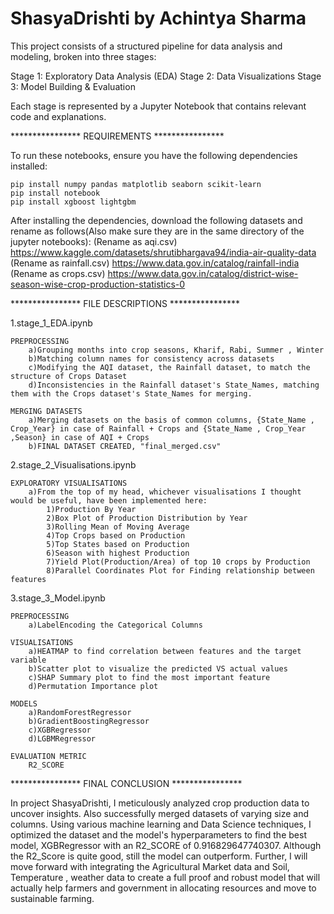 # ShasyaDrishti by Achintya Sharma

This project consists of a structured pipeline for data analysis and modeling, broken into three stages:

Stage 1: Exploratory Data Analysis (EDA)
Stage 2: Data Visualizations
Stage 3: Model Building & Evaluation

Each stage is represented by a Jupyter Notebook that contains relevant code and explanations.

****************	REQUIREMENTS	****************

To run these notebooks, ensure you have the following dependencies installed:

	pip install numpy pandas matplotlib seaborn scikit-learn
	pip install notebook
	pip install xgboost lightgbm

After installing the dependencies, download the following datasets and rename as follows(Also make sure they are in the same directory of the jupyter notebooks):
		(Rename as aqi.csv)
	https://www.kaggle.com/datasets/shrutibhargava94/india-air-quality-data
		(Rename as rainfall.csv)
	https://www.data.gov.in/catalog/rainfall-india
		(Rename as crops.csv)
	https://www.data.gov.in/catalog/district-wise-season-wise-crop-production-statistics-0
	
****************	FILE DESCRIPTIONS	****************

1.stage_1_EDA.ipynb

	PREPROCESSING
		a)Grouping months into crop seasons, Kharif, Rabi, Summer , Winter	
		b)Matching column names for consistency across datasets
		c)Modifying the AQI dataset, the Rainfall dataset, to match the structure of Crops Dataset
		d)Inconsistencies in the Rainfall dataset's State_Names, matching them with the Crops dataset's State_Names for merging.

	MERGING DATASETS
		a)Merging datasets on the basis of common columns, {State_Name , Crop_Year} in case of Rainfall + Crops and {State_Name , Crop_Year ,Season} in case of AQI + Crops
		b)FINAL DATASET CREATED, "final_merged.csv"

2.stage_2_Visualisations.ipynb

	EXPLORATORY VISUALISATIONS
		a)From the top of my head, whichever visualisations I thought would be useful, have been implemented here:
			1)Production By Year
			2)Box Plot of Production Distribution by Year
			3)Rolling Mean of Moving Average
			4)Top Crops based on Production
			5)Top States based on Production
			6)Season with highest Production
			7)Yield Plot(Production/Area) of top 10 crops by Production
			8)Parallel Coordinates Plot for Finding relationship between features
	
3.stage_3_Model.ipynb
	
	PREPROCESSING
		a)LabelEncoding the Categorical Columns

	VISUALISATIONS
		a)HEATMAP to find correlation between features and the target variable
		b)Scatter plot to visualize the predicted VS actual values
		c)SHAP Summary plot to find the most important feature
		d)Permutation Importance plot
	
	MODELS
		a)RandomForestRegressor
		b)GradientBoostingRegressor
		c)XGBRegressor
		d)LGBMRegressor

	EVALUATION METRIC
		R2_SCORE

****************	FINAL CONCLUSION	****************

In project ShasyaDrishti, I meticulously analyzed crop production data to uncover insights. Also successfully merged datasets of varying size and columns. Using various machine learning and Data Science techniques, I optimized the dataset and the model's hyperparameters to find the best model, XGBRegressor with an R2_SCORE of 0.916829647740307. Although the R2_Score is quite good, still the model can outperform.
	Further, I will move forward with integrating the Agricultural Market data and Soil, Temperature , weather data to create a full proof and robust model that will actually help farmers and government in allocating resources and move to sustainable farming.


